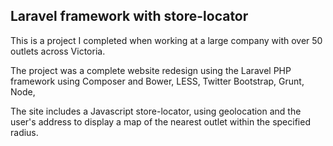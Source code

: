 ## Laravel framework with store-locator

This is a project I completed when working at a large company with over 50 outlets across Victoria.

The project was a complete website redesign using the Laravel PHP framework using Composer and Bower, LESS, Twitter Bootstrap, Grunt, Node, 

The site includes a Javascript store-locator, using geolocation and the user's address to display a map of the nearest outlet within the specified radius.
